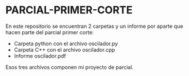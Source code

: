 # PARCIAL-PRIMER-CORTE

En este repositorio se encuentran 2 carpetas y un informe por aparte que hacen parte del parcial primer corte:
- Carpeta python con el archivo oscilador.py
- Carpeta C++ con el archivo oscilador.cpp
- Informe oscilador.pdf

Esos tres archivos componen mi proyecto de parcial.
